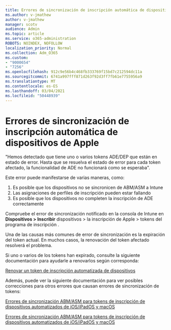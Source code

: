 ```yaml
---
title: Errores de sincronización de inscripción automática de dispositivos de Apple
ms.author: v-jmathew
author: v-jmathew
manager: scotv
audience: Admin
ms.topic: article
ms.service: o365-administration
ROBOTS: NOINDEX, NOFOLLOW
localization_priority: Normal
ms.collection: Adm_O365
ms.custom:
- "9000654"
- "7256"
ms.openlocfilehash: 912c9e56b4c468fb333769f15bd7c212594dc11a
ms.sourcegitcommit: 6741a997fff871d263f92d3ff7fb61e7755956a9
ms.translationtype: MT
ms.contentlocale: es-ES
ms.lasthandoff: 03/04/2021
ms.locfileid: "50448939"
---
```

# <a name="apple-automatic-device-enrollment-sync-errors"></a>Errores de sincronización de inscripción automática de dispositivos de Apple

"Hemos detectado que tiene uno o varios tokens ADE/DEP que están en estado de error. Hasta que se resuelva el estado de error para cada token afectado, la funcionalidad de ADE no funcionará como se esperaba".

Este error puede manifestarse de varias maneras, como:

1. Es posible que los dispositivos no se sincronicen de ABM/ASM a Intune
2. Las asignaciones de perfiles de inscripción pueden estar fallando
3. Es posible que los dispositivos no completen la inscripción de ADE correctamente

Compruebe el error de sincronización notificado en la consola de Intune en **Dispositivos > Inscribir** dispositivos > la inscripción de Apple > tokens del programa de inscripción .

Una de las causas más comunes de error de sincronización es la expiración del token actual. En muchos casos, la renovación del token afectado resolverá el problema.

Si uno o varios de los tokens han expirado, consulte la siguiente documentación para ayudarle a renovarlos según corresponda:

[Renovar un token de inscripción automatizada de dispositivos](https://docs.microsoft.com/mem/intune/enrollment/device-enrollment-program-enroll-ios#renew-an-automated-device-enrollment-token)

Además, puede ver la siguiente documentación para ver posibles correcciones para otros errores que causan errores de sincronización de tokens:

[Errores de sincronización ABM/ASM para tokens de inscripción de dispositivos automatizados de iOS/iPadOS y macOS](https://docs.microsoft.com/mem/intune/enrollment/troubleshoot-ios-enrollment-errors#sync-token-errors-between-intune-and-ade-dep)







[Errores de sincronización ABM/ASM para tokens de inscripción de dispositivos automatizados de iOS/iPadOS y macOS](https://docs.microsoft.com/mem/intune/enrollment/troubleshoot-ios-enrollment-errors#resolutions-when-syncing-tokens-between-intune-and-abmasm-for-automated-device-enrollment)
